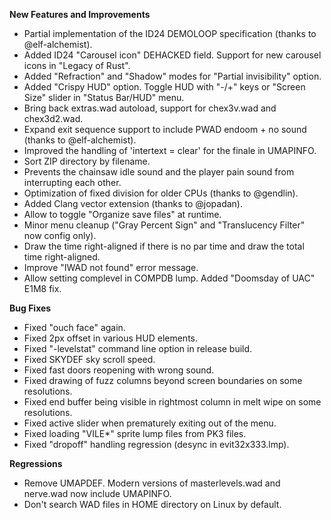 **New Features and Improvements**

* Partial implementation of the ID24 DEMOLOOP specification (thanks to @elf-alchemist).
* Added ID24 "Carousel icon" DEHACKED field. Support for new carousel icons in "Legacy of Rust".
* Added "Refraction" and "Shadow" modes for "Partial invisibility" option.
* Added "Crispy HUD" option. Toggle HUD with "-/+" keys or "Screen Size" slider in "Status Bar/HUD" menu.
* Bring back extras.wad autoload, support for chex3v.wad and chex3d2.wad.
* Expand exit sequence support to include PWAD endoom + no sound (thanks to @elf-alchemist).
* Improved the handling of 'intertext = clear' for the finale in UMAPINFO.
* Sort ZIP directory by filename.
* Prevents the chainsaw idle sound and the player pain sound from interrupting each other.
* Optimization of fixed division for older CPUs (thanks to @gendlin).
* Added Clang vector extension (thanks to @jopadan).
* Allow to toggle "Organize save files" at runtime.
* Minor menu cleanup ("Gray Percent Sign" and "Translucency Filter" now config only).
* Draw the time right-aligned if there is no par time and draw the total time right-aligned.
* Improve "IWAD not found" error message.
* Allow setting complevel in COMPDB lump. Added "Doomsday of UAC" E1M8 fix.

**Bug Fixes**

* Fixed "ouch face" again.
* Fixed 2px offset in various HUD elements.
* Fixed "-levelstat" command line option in release build.
* Fixed SKYDEF sky scroll speed.
* Fixed fast doors reopening with wrong sound.
* Fixed drawing of fuzz columns beyond screen boundaries on some resolutions.
* Fixed end buffer being visible in rightmost column in melt wipe on some resolutions.
* Fixed active slider when prematurely exiting out of the menu.
* Fixed loading "VILE\*" sprite lump files from PK3 files.
* Fixed "dropoff" handling regression (desync in evit32x333.lmp).

**Regressions**

* Remove UMAPDEF. Modern versions of masterlevels.wad and nerve.wad now include UMAPINFO.
* Don't search WAD files in HOME directory on Linux by default.
